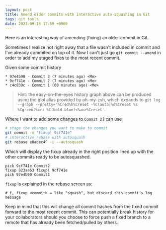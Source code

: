 ```yaml
---
layout: post
title: Amend older commits with interactive auto-squashing in Git
tags: git tools
date: 2021-09-18 17:59 +0900
---
```

Here is an interesting way of amending (fixing) an older commit in Git.

Sometimes I realize not right away that a file wasn't included in commit and I've already commited on top of it.
Now I can't just go `git commit --amend` in order to add my staged fixes to the most recent commit.

Given some commit history

```
* 97e4b90 - Commit 3 (7 minutes ago) <Me>
* 9cf741e - Commit 2 (7 minutes ago) <Me>
* c4c839c - Commit 1 (60 minutes ago) <Me>
```

> Hint: the easy-on-the-eyes history graph above can be produced using the glol alias provided by oh-my-zsh, which expands to `git log --graph --pretty='%Cred%h%Creset -%C(auto)%d%Creset %s %Cgreen(%cr) %C(bold blue)<%an>%Creset'`.

Where I want to add some changes to `Commit 2` I can use

```sh
# stage the changes you want to make to commit 
git commit -m "fixup! 9cf741e"
# interactive rebase with autosquash
git rebase e8adec4^ -i --autosquash
```

Which will display the fixup already in the right position lined up with the other commits ready to be autosquashed.

```
pick 9cf741e Commit2
fixup 823aa63 fixup! 9cf741e
pick 97e4b90 Commit3
```

`fixup` is explained in the rebase screen as:

```
# f, fixup <commit> = like "squash", but discard this commit's log message
```

Keep in mind that this will change all commit hashes from the fixed commit forward to the most recent commit.
This can potentially break history for your collaborators should you choose to force push a fixed branch to a remote that has already been fetched/pulled by others.
